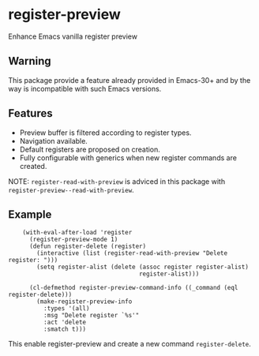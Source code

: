 # register-preview
Enhance Emacs vanilla register preview

## Warning

This package provide a feature already provided in Emacs-30+ and by
the way is incompatible with such Emacs versions.

## Features

- Preview buffer is filtered according to register types.
- Navigation available.
- Default registers are proposed on creation.
- Fully configurable with generics when new register commands are created.

NOTE: `register-read-with-preview` is adviced in this package with `register-preview--read-with-preview`.

## Example

```elisp
    (with-eval-after-load 'register
      (register-preview-mode 1)
      (defun register-delete (register)
        (interactive (list (register-read-with-preview "Delete register: ")))
        (setq register-alist (delete (assoc register register-alist)
                                     register-alist)))
      
      (cl-defmethod register-preview-command-info ((_command (eql register-delete)))
        (make-register-preview-info
          :types '(all)
          :msg "Delete register `%s'"
          :act 'delete
          :smatch t)))
```

This enable register-preview and create a new command `register-delete`.
